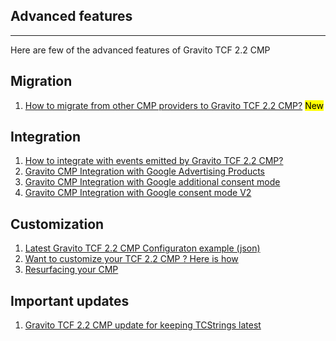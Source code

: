 ## Advanced features

---

Here are few of the advanced features of Gravito TCF 2.2 CMP

## Migration

1. [How to migrate from other CMP providers to Gravito TCF 2.2 CMP?](./advanced/Migration_To_TCF.md) <mark> New </mark>

## Integration

1. [How to integrate with events emitted by Gravito TCF 2.2 CMP?](./advanced/integration.md)
2. [Gravito CMP Integration with Google Advertising Products](./advanced/googleadproducts.md)
3. [Gravito CMP Integration with Google additional consent mode](./advanced/googleacm.md)
4. [Gravito CMP Integration with Google consent mode V2](./advanced/googleconsentmode.md)

## Customization

1. [Latest Gravito TCF 2.2 CMP Configuraton example (json)](./advanced/version3.md)
2. [Want to customize your TCF 2.2 CMP ? Here is how](./advanced/customization.md)
3. [Resurfacing your CMP](./advanced/Resurfacing.md)

## Important updates

1. [Gravito TCF 2.2 CMP update for keeping TCStrings latest](./advanced/Resurfacing.md)
